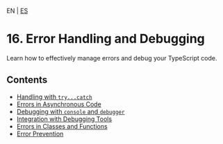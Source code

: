 <!-- MULTILANGUAJE MENU START -->
EN | [ES](https://lckpig.gitbook.io/es-practical-dev-handbook/typescript/error-handling-debugging)
<!-- MULTILANGUAJE MENU END -->

# 16. Error Handling and Debugging

Learn how to effectively manage errors and debug your TypeScript code.

## Contents
* [Handling with `try...catch`](try-catch-handling.md)
* [Errors in Asynchronous Code](async-error-handling.md)
* [Debugging with `console` and `debugger`](debugging-tools.md)
* [Integration with Debugging Tools](debugging-integration.md)
* [Errors in Classes and Functions](class-function-errors.md)
* [Error Prevention](error-prevention.md) 
